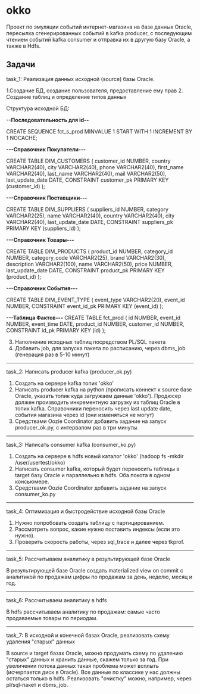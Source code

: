 # okko

Проект по эмуляции событий интернет-магазина на базе данных Oracle, пересылка сгенерированных событий в kafka producer, с последующим чтением событий kafka consumer и отправка их в другую базу Oracle, а также в Hdfs.

Задачи
----------------------------------------------------------------------------------------------------------------------------
task_1: Реализация данных исходной (source) базы Oracle. 

1.Создание БД, создание пользователя, предоставление ему прав
2. Создание таблиц и определение типов данных

Структура исходной БД:


**--Последовательность для id--**

CREATE SEQUENCE fct_s_prod
    MINVALUE 1
    START WITH 1
    INCREMENT BY 1
    NOCACHE;


**---Справочник Покупатели---**

CREATE TABLE DIM_CUSTOMERS ( 
	customer_id		NUMBER, 
	country			VARCHAR2(40), 
	city			VARCHAR2(40), 
	phone			VARCHAR2(40), 
	first_name		VARCHAR2(40), 
	last_name		VARCHAR2(40), 
	mail			VARCHAR2(50), 
	last_update_date	DATE,
	CONSTRAINT customer_pk PRIMARY KEY (customer_id)
);


**---Справочник Поставщики---**

CREATE TABLE DIM_SUPPLIERS ( 
	suppliers_id		NUMBER, 
	category		VARCHAR2(25), 
	name			VARCHAR2(40), 
	country			VARCHAR2(40), 
	city			VARCHAR2(40), 
	last_update_date	DATE,
	CONSTRAINT suppliers_pk PRIMARY KEY (suppliers_id)
);


**---Справочник Товары---** 

CREATE TABLE DIM_PRODUCTS ( 
	product_id		NUMBER, 
	category_id		NUMBER, 
	category_code		VARCHAR2(25), 
	brand			VARCHAR2(30), 
	description		VARCHAR2(100), 
	name			VARCHAR2(50), 
	price			NUMBER, 
	last_update_date	DATE,
	CONSTRAINT product_pk PRIMARY KEY (product_id)
);


**---Справочник События---** 

CREATE TABLE DIM_EVENT_TYPE (
	event_type	VARCHAR2(20), 
	event_id	NUMBER,
   	CONSTRAINT event_id_pk PRIMARY KEY (event_id)
);  


**---Таблица Фактов---**
CREATE TABLE fct_prod (
	id 		NUMBER,
	event_id	NUMBER,
    	event_time	DATE, 
    	product_id	NUMBER,
    	customer_id	NUMBER,
	CONSTRAINT id_pk PRIMARY KEY (id)
);

3. Наполнение исходных таблиц посредством PL/SQL пакета
4. Добавить job, для запуска пакета по расписанию, через dbms_job (генерация раз в 5-10 минут)

----------------------------------------------------------------------------------------------------------------------------
task_2: Написать producer kafka (producer_ok.py)

1. Создать на сервере kafka топик 'okko' 
2. Написать producer kafka на python (прописать коннект к source базе Oraclе, указать топик куда загружаем данные 'okko'). Продюсер должен производить инкрементную загрузку из таблиц Oracle в топик kafka. Справочники переносить через last update date, события магазина через id (они изменяться не могут)
3. Средствами Oozie Coordinator добавить задание на запуск producer_ok.py, с интервалом раз в три минуты.		

----------------------------------------------------------------------------------------------------------------------------
task_3: Написать consumer kafka (consumer_ko.py)

1. Создать на сервере в hdfs новый каталог 'okko' (hadoop fs -mkdir /user/usertest/okko)
2. Написать consumer kafka, который будет переносить таблицы в target базу Oracle и параллельно в hdfs. Оба покота в одном консьюмере. 
3. Средствами Oozie Coordinator добавить задание на запуск consumer_ko.py

----------------------------------------------------------------------------------------------------------------------------
task_4: Оптимизация и быстродействие исходной базы Oracle

1. Нужно попробовать создать таблицу с партицированием.
2. Рассмотреть вопрос, какие нужно поставить индексы (если это нужно).
3. Проверить скорость работы, через sql_trace и далее через tkprof.

----------------------------------------------------------------------------------------------------------------------------
task_5:  Рассчитываем аналитику в результирующей базе Oracle

В результирующей базе Oracle создать materialized view on commit с аналитикой по продажам
цифры по продажам за день, неделю, месяц и год.

----------------------------------------------------------------------------------------------------------------------------
task_6: Рассчитываем аналитику в hdfs

В hdfs рассчитываем аналитику по продажам: самые часто продаваемые товары по периодам.

----------------------------------------------------------------------------------------------------------------------------
task_7: В исходной и конечной базах Oracle, реализовать схему удаления "старых" данных

В source и target базах Oracle, можно продумать схему по удалению "старых" данных и хранить данные, скажем только за год. 
При увеличении потока данных такая проблема может всплыть (исчерпается диск в Oracle). Все данные по классике у нас должны остаться только в hdfs. 
Реализовать "очистку" можно, например, через pl/sql-пакет и dbms_job.
